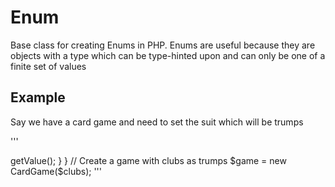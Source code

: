 Enum
====

Base class for creating Enums in PHP.
Enums are useful because they are objects with a type which can be type-hinted upon and can only be one of a finite set of values


Example
-------

Say we have a card game and need to set the suit which will be trumps

'''
<?php

/**
 * Create a class with constants for each allowable value
 */
class Suit extends Enum
{
	const CLUBS    = 'clubs';
	const DIAMONDS = 'diamonds';
	const HEARTS   = 'hearts';
	const SPADES   = 'spades';
}

// create a Suit with the value of clubs
$clubs = new Suit(Suit::CLUBS);

class CardGame
{
    /**
     * We would like to guarantee that the value of $trumps is allowable
     * i.e one of clubs, diamonds, hearts or spades
     * We can create a `Suit` Enum and type-hint on it
     *
     * @param Suit $trumps - which suit to set as trumps
     */
    public function __construct(Suit $trumps)
    {
        $trumps = $trumps->getValue();
    }
}

// Create a game with clubs as trumps
$game = new CardGame($clubs);

'''

